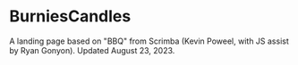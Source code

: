 # BurniesCandles


A landing page based on "BBQ" from Scrimba (Kevin Poweel, with JS assist by Ryan Gonyon). Updated August 23, 2023.
